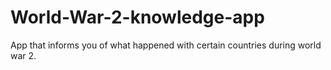 # World-War-2-knowledge-app
App that informs you of what happened with certain countries during world war 2.
